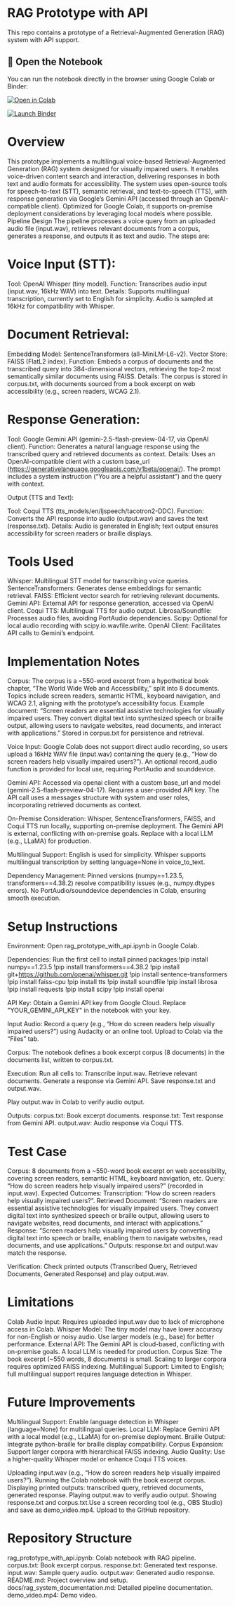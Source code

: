 # RAG Prototype with API

This repo contains a prototype of a Retrieval-Augmented Generation (RAG) system with API support.

## 📔 Open the Notebook

You can run the notebook directly in the browser using Google Colab or Binder:

[![Open in Colab](https://colab.research.google.com/assets/colab-badge.svg)](https://colab.research.google.com/github/ayush528/rag_prototype_with_api/blob/master/rag_prototype_with_api.ipynb)

[![Launch Binder](https://mybinder.org/badge_logo.svg)](https://mybinder.org/v2/gh/ayush528/rag_prototype_with_api/master?filepath=rag_prototype_with_api.ipynb)



# Overview
This prototype implements a multilingual voice-based Retrieval-Augmented Generation (RAG) system designed for visually impaired users. It enables voice-driven content search and interaction, delivering responses in both text and audio formats for accessibility. The system uses open-source tools for speech-to-text (STT), semantic retrieval, and text-to-speech (TTS), with response generation via Google’s Gemini API (accessed through an OpenAI-compatible client). Optimized for Google Colab, it supports on-premise deployment considerations by leveraging local models where possible.
Pipeline Design
The pipeline processes a voice query from an uploaded audio file (input.wav), retrieves relevant documents from a corpus, generates a response, and outputs it as text and audio. The steps are:

# Voice Input (STT):

Tool: OpenAI Whisper (tiny model).
Function: Transcribes audio input (input.wav, 16kHz WAV) into text.
Details: Supports multilingual transcription, currently set to English for simplicity. Audio is sampled at 16kHz for compatibility with Whisper.


# Document Retrieval:

Embedding Model: SentenceTransformers (all-MiniLM-L6-v2).
Vector Store: FAISS (FlatL2 index).
Function: Embeds a corpus of documents and the transcribed query into 384-dimensional vectors, retrieving the top-2 most semantically similar documents using FAISS.
Details: The corpus is stored in corpus.txt, with documents sourced from a book excerpt on web accessibility (e.g., screen readers, WCAG 2.1).


# Response Generation:

Tool: Google Gemini API (gemini-2.5-flash-preview-04-17, via OpenAI client).
Function: Generates a natural language response using the transcribed query and retrieved documents as context.
Details: Uses an OpenAI-compatible client with a custom base_url (https://generativelanguage.googleapis.com/v1beta/openai/). The prompt includes a system instruction (“You are a helpful assistant”) and the query with context.


Output (TTS and Text):

Tool: Coqui TTS (tts_models/en/ljspeech/tacotron2-DDC).
Function: Converts the API response into audio (output.wav) and saves the text (response.txt).
Details: Audio is generated in English; text output ensures accessibility for screen readers or braille displays.



# Tools Used

Whisper: Multilingual STT model for transcribing voice queries.
SentenceTransformers: Generates dense embeddings for semantic retrieval.
FAISS: Efficient vector search for retrieving relevant documents.
Gemini API: External API for response generation, accessed via OpenAI client.
Coqui TTS: Multilingual TTS for audio output.
Librosa/Soundfile: Processes audio files, avoiding PortAudio dependencies.
Scipy: Optional for local audio recording with scipy.io.wavfile.write.
OpenAI Client: Facilitates API calls to Gemini’s endpoint.

# Implementation Notes

Corpus:
The corpus is a ~550-word excerpt from a hypothetical book chapter, “The World Wide Web and Accessibility,” split into 8 documents. Topics include screen readers, semantic HTML, keyboard navigation, and WCAG 2.1, aligning with the prototype’s accessibility focus.
Example document: “Screen readers are essential assistive technologies for visually impaired users. They convert digital text into synthesized speech or braille output, allowing users to navigate websites, read documents, and interact with applications.”
Stored in corpus.txt for persistence and retrieval.


Voice Input:
Google Colab does not support direct audio recording, so users upload a 16kHz WAV file (input.wav) containing the query (e.g., “How do screen readers help visually impaired users?”).
An optional record_audio function is provided for local use, requiring PortAudio and sounddevice.


Gemini API:
Accessed via openai client with a custom base_url and model (gemini-2.5-flash-preview-04-17). Requires a user-provided API key.
The API call uses a messages structure with system and user roles, incorporating retrieved documents as context.


On-Premise Consideration:
Whisper, SentenceTransformers, FAISS, and Coqui TTS run locally, supporting on-premise deployment.
The Gemini API is external, conflicting with on-premise goals. Replace with a local LLM (e.g., LLaMA) for production.


Multilingual Support:
English is used for simplicity. Whisper supports multilingual transcription by setting language=None in voice_to_text.


Dependency Management:
Pinned versions (numpy==1.23.5, transformers==4.38.2) resolve compatibility issues (e.g., numpy.dtypes errors).
No PortAudio/sounddevice dependencies in Colab, ensuring smooth execution.



# Setup Instructions

Environment:
Open rag_prototype_with_api.ipynb in Google Colab.


Dependencies:
Run the first cell to install pinned packages:!pip install numpy==1.23.5
!pip install transformers==4.38.2
!pip install git+https://github.com/openai/whisper.git
!pip install sentence-transformers
!pip install faiss-cpu
!pip install tts
!pip install soundfile
!pip install librosa
!pip install requests
!pip install scipy
!pip install openai




API Key:
Obtain a Gemini API key from Google Cloud.
Replace "YOUR_GEMINI_API_KEY" in the notebook with your key.


Input Audio:
Record a query (e.g., “How do screen readers help visually impaired users?”) using Audacity or an online tool.
Upload to Colab via the “Files” tab.


Corpus:
The notebook defines a book excerpt corpus (8 documents) in the documents list, written to corpus.txt.


Execution:
Run all cells to:
Transcribe input.wav.
Retrieve relevant documents.
Generate a response via Gemini API.
Save response.txt and output.wav.


Play output.wav in Colab to verify audio output.


Outputs:
corpus.txt: Book excerpt documents.
response.txt: Text response from Gemini API.
output.wav: Audio response via Coqui TTS.



# Test Case

Corpus: 8 documents from a ~550-word book excerpt on web accessibility, covering screen readers, semantic HTML, keyboard navigation, etc.
Query: “How do screen readers help visually impaired users?” (recorded in input.wav).
Expected Outcomes:
Transcription: “How do screen readers help visually impaired users?”.
Retrieved Document: “Screen readers are essential assistive technologies for visually impaired users. They convert digital text into synthesized speech or braille output, allowing users to navigate websites, read documents, and interact with applications.”
Response: “Screen readers help visually impaired users by converting digital text into speech or braille, enabling them to navigate websites, read documents, and use applications.”
Outputs: response.txt and output.wav match the response.


Verification: Check printed outputs (Transcribed Query, Retrieved Documents, Generated Response) and play output.wav.

# Limitations

Colab Audio Input: Requires uploaded input.wav due to lack of microphone access in Colab.
Whisper Model: The tiny model may have lower accuracy for non-English or noisy audio. Use larger models (e.g., base) for better performance.
External API: The Gemini API is cloud-based, conflicting with on-premise goals. A local LLM is needed for production.
Corpus Size: The book excerpt (~550 words, 8 documents) is small. Scaling to larger corpora requires optimized FAISS indexing.
Multilingual Support: Limited to English; full multilingual support requires language detection in Whisper.

# Future Improvements

Multilingual Support: Enable language detection in Whisper (language=None) for multilingual queries.
Local LLM: Replace Gemini API with a local model (e.g., LLaMA) for on-premise deployment.
Braille Output: Integrate python-braille for braille display compatibility.
Corpus Expansion: Support larger corpora with hierarchical FAISS indexing.
Audio Quality: Use a higher-quality Whisper model or enhance Coqui TTS voices.


Uploading input.wav (e.g., “How do screen readers help visually impaired users?”).
Running the Colab notebook with the book excerpt corpus.
Displaying printed outputs: transcribed query, retrieved documents, generated response.
Playing output.wav to verify audio output.
Showing response.txt and corpus.txt.Use a screen recording tool (e.g., OBS Studio) and save as demo_video.mp4. Upload to the GitHub repository.

# Repository Structure

rag_prototype_with_api.ipynb: Colab notebook with RAG pipeline.
corpus.txt: Book excerpt corpus.
response.txt: Generated text response.
input.wav: Sample query audio.
output.wav: Generated audio response.
README.md: Project overview and setup.
docs/rag_system_documentation.md: Detailed pipeline documentation.
demo_video.mp4: Demo video.




